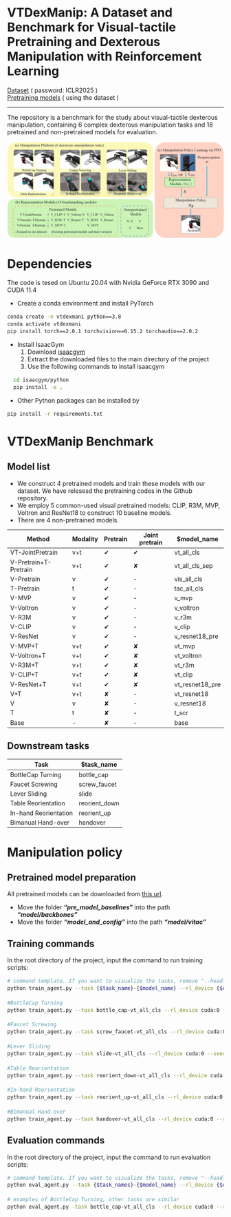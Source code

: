 # VTDexManip: A Dataset and Benchmark for Visual-tactile Pretraining and Dexterous Manipulation with Reinforcement Learning

[Dataset](https://1drv.ms/f/c/9054151f0ba654c9/EslUpgsfFVQggJB7AQAAAAABJiaQQJwGSvDLSjEs1gS1og) ( password: ICLR2025 )               
[Pretraining models](https://github.com/kt0430/VTDexManipPretraining) ( using the dataset )

---

The repository is a benchmark for the study about visual-tactile dexterous manipulation, containing 6 complex dexterous manipulation tasks and 18 pretrained and non-pretrained models for evaluation.

![image.png](asset/scr/benchmark.png)

# **Dependencies**

The code is tesed on Ubuntu 20.04 with Nvidia GeForce RTX 3090 and CUDA 11.4
- Create a conda environment and install  PyTorch

```bash
conda create -n vtdexmani python==3.8
conda activate vtdexmani
pip install torch==2.0.1 torchvision==0.15.2 torchaudio==2.0.2
```

- Install IsaacGym
    1. Download [isaacgym](https://developer.nvidia.com/isaac-gym/download)
    2. Extract the downloaded files to the main directory of the project
    3. Use the following commands to install isaacgym

```bash
  cd isaacgym/python
  pip install -e .
```

- Other Python packages can be installed by

```bash
pip install -r requirements.txt
```

# **VTDexManip** Benchmark

## Model list

- We construct 4 pretrained models and train these models with our dataset. We have relesesd the pretraining codes in the Github repository.
- We employ 5 common-used visual pretrained models: CLIP, R3M, MVP, Voltron and ResNet18 to construct 10 baseline models.
- There are 4 non-pretrained models.

| **Method** | **Modality** | **Pretrain** | **Joint pretrain** | **$model_name** |
| --- | --- | --- | --- | --- |
| VT-JointPretrain | v+t | ✔ | ✔ | vt_all_cls |
| V-Pretrain+T-Pretrain | v+t | ✔ | ✘ | vt_all_cls_sep |
| V-Pretrain | v | ✔ | - | vis_all_cls |
| T-Pretrain | t | ✔ | - | tac_all_cls |
| V-MVP | v | ✔ | - | v_mvp |
| V-Voltron | v | ✔ | - | v_voltron |
| V-R3M | v | ✔ | - | v_r3m |
| V-CLIP | v | ✔ | - | v_clip |
| V-ResNet | v | ✔ | - | v_resnet18_pre |
| V-MVP+T | v+t | ✔ | ✘ | vt_mvp |
| V-Voltron+T | v+t | ✔ | ✘ | vt_voltron |
| V-R3M+T | v+t | ✔ | ✘ | vt_r3m |
| V-CLIP+T | v+t | ✔ | ✘ | vt_clip |
| V-ResNet+T | v+t | ✔ | ✘ | vt_resnet18_pre |
| V+T | v+t | ✘ | - | vt_resnet18 |
| V | v | ✘ | - | v_resnet18 |
| T | t | ✘ | - | t_scr |
| Base | - | ✘ | - | base |

## Downstream tasks

| **Task** | **$task_name** |
| --- | --- |
| BottleCap Turning | bottle_cap |
| Faucet Screwing | screw_faucet |
| Lever Sliding | slide |
| Table Reorientation | reorient_down |
| In-hand Reorientation | reorient_up |
| Bimanual Hand-over | handover |

# Manipulation policy

## Pretrained model preparation

All pretrained models can be downloaded from [this url](http://jdias.com).

- Move the folder **“*pre_model_baselines*”** into the path **“*model/backbones”***
- Move the folder ***“model_and_config”*** into the path ***“model/vitac”***

## Training commands

In the root directory of the project, input the command to run training scripts:

```bash
# command template. If you want to visualize the tasks, remove "--headless" 
python train_agent.py --task {$task_name}-{$model_name} --rl_device {$device} --seed {$seed} --headless

#BottleCap Turning
python train_agent.py --task bottle_cap-vt_all_cls --rl_device cuda:0 --seed 111 --headless

#Faucet Screwing
python train_agent.py --task screw_faucet-vt_all_cls --rl_device cuda:0 --seed 111 --headless

#Lever Sliding
python train_agent.py --task slide-vt_all_cls --rl_device cuda:0 --seed 111 --headless

#Table Reorientation
python train_agent.py --task reorient_down-vt_all_cls --rl_device cuda:0 --seed 111 --headless

#In-hand Reorientation
python train_agent.py --task reorient_up-vt_all_cls --rl_device cuda:0 --seed 111 --headless

#Bimanual Hand-over
python train_agent.py --task handover-vt_all_cls --rl_device cuda:0 --seed 111 --headless
```

## Evaluation commands

In the root directory of the project, input the command to run evaluation scripts:

```bash
# command template. If you want to visualize the tasks, remove "--headless" 
python eval_agent.py --task {$task_names}-{$model_name} --rl_device {$device} --resume_model {$model_path}

# examples of BottleCap Turning, other tasks are similar
python eval_agent.py -task bottle_cap-vt_all_cls --rl_device cuda:0 --resume_model runs/BottleCap/bottle_cap/bottle_cap-vt_all_cls/seed111/checkpoint/model_2000.pt
```